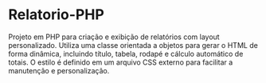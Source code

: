 # Relatorio-PHP
Projeto em PHP para criação e exibição de relatórios com layout personalizado. Utiliza uma classe orientada a objetos para gerar o HTML de forma dinâmica, incluindo título, tabela, rodapé e cálculo automático de totais. O estilo é definido em um arquivo CSS externo para facilitar a manutenção e personalização.
